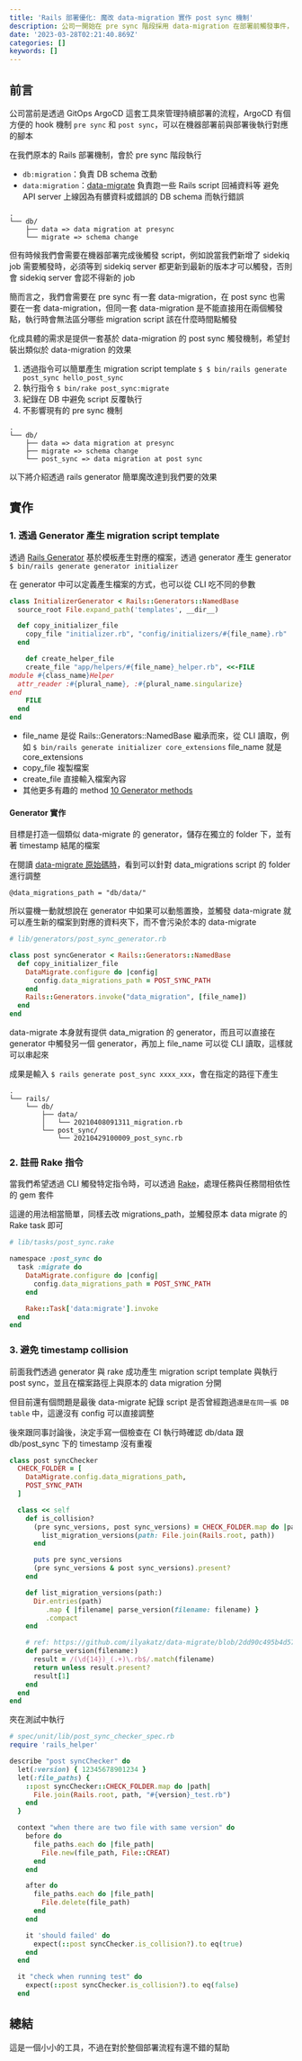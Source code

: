 ```yaml
---
title: 'Rails 部署優化: 魔改 data-migration 實作 post sync 機制'
description: 公司一開始在 pre sync 階段採用 data-migration 在部署前觸發事件，例如回補資料等，但後來在一些場景需要在 post sync 機器部署後也觸發事件，分享自己簡單魔改 data-migration 完成需求
date: '2023-03-28T02:21:40.869Z'
categories: []
keywords: []
---
```

## 前言
公司當前是透過 GitOps ArgoCD 這套工具來管理持續部署的流程，ArgoCD 有個方便的 hook 機制 `pre sync` 和 `post sync`，可以在機器部署前與部署後執行對應的腳本

在我們原本的 Rails 部署機制，會於 pre sync 階段執行
- `db:migration`：負責 DB schema 改動
- `data:migration`：[data-migrate](https://github.com/ilyakatz/data-migrate) 負責跑一些 Rails script 回補資料等
避免 API server 上線因為有髒資料或錯誤的 DB schema 而執行錯誤

```
.
└── db/
    ├── data => data migration at presync
    └── migrate => schema change
```

但有時候我們會需要在機器部署完成後觸發 script，例如說當我們新增了 sidekiq job 需要觸發時，必須等到 sidekiq server 都更新到最新的版本才可以觸發，否則會 sidekiq server 會認不得新的 job

簡而言之，我們會需要在 pre sync 有一套 data-migration，在 post sync 也需要在一套 data-migration，但同一套 data-migration 是不能直接用在兩個觸發點，執行時會無法區分哪些 migration script 該在什麼時間點觸發

化成具體的需求是提供一套基於 data-migration 的 post sync 觸發機制，希望封裝出類似於 data-migration 的效果
1. 透過指令可以簡單產生 migration script template `$ $ bin/rails generate post_sync hello_post_sync`
2. 執行指令 `$ bin/rake post_sync:migrate`
3. 紀錄在 DB 中避免 script 反覆執行
4. 不影響現有的 pre sync 機制
```
.
└── db/
    ├── data => data migration at presync
    ├── migrate => schema change
    └── post_sync => data migration at post sync
```

以下將介紹透過 rails generator 簡單魔改達到我們要的效果

## 實作
### 1. 透過 Generator 產生 migration script template
透過 [Rails Generator](https://guides.rubyonrails.org/generators.html) 基於模板產生對應的檔案，透過 generator 產生 generator `$ bin/rails generate generator initializer`

在 generator 中可以定義產生檔案的方式，也可以從 CLI 吃不同的參數
```rb
class InitializerGenerator < Rails::Generators::NamedBase
  source_root File.expand_path('templates', __dir__)

  def copy_initializer_file
    copy_file "initializer.rb", "config/initializers/#{file_name}.rb"
  end

    def create_helper_file
    create_file "app/helpers/#{file_name}_helper.rb", <<-FILE
module #{class_name}Helper
  attr_reader :#{plural_name}, :#{plural_name.singularize}
end
    FILE
  end
end
```
- file_name 是從 Rails::Generators::NamedBase 繼承而來，從 CLI 讀取，例如 `$ bin/rails generate initializer core_extensions` file_name 就是 core_extensions
- copy_file 複製檔案
- create_file 直接輸入檔案內容
- 其他更多有趣的 method [10 Generator methods](https://guides.rubyonrails.org/generators.html#generator-methods)

#### Generator 實作
目標是打造一個類似 data-migrate 的 generator，儲存在獨立的 folder 下，並有著 timestamp 結尾的檔案

在閱讀 [data-migrate 原始碼時](https://github.com/ilyakatz/data-migrate/blob/86f10f277deaf9aac4844f12ffea727442690d47/lib/data_migrate/config.rb#L20-L23)，看到可以針對 data_migrations script 的 folder 進行調整
```
@data_migrations_path = "db/data/"
```
所以靈機一動就想說在 generator 中如果可以動態置換，並觸發 data-migrate 就可以產生新的檔案到對應的資料夾下，而不會污染於本的 data-migrate

```rb
# lib/generators/post_sync_generator.rb

class post syncGenerator < Rails::Generators::NamedBase
  def copy_initializer_file
    DataMigrate.configure do |config|
      config.data_migrations_path = POST_SYNC_PATH
    end
    Rails::Generators.invoke("data_migration", [file_name])
  end
end
```
data-migrate 本身就有提供 data_migration 的 generator，而且可以直接在 generator 中觸發另一個 generator，再加上 file_name 可以從 CLI 讀取，這樣就可以串起來

成果是輸入 `$ rails generate post_sync xxxx_xxx`，會在指定的路徑下產生
```
.
└── rails/
    └── db/
        ├── data/
        │   └── 20210408091311_migration.rb
        └── post_sync/
            └── 20210429100009_post_sync.rb
```

### 2. 註冊 Rake 指令
當我們希望透過 CLI 觸發特定指令時，可以透過 [Rake](https://github.com/ruby/rake)，處理任務與任務間相依性的 gem 套件

這邊的用法相當簡單，同樣去改 migrations_path，並觸發原本 data migrate 的 Rake task 即可
```rb
# lib/tasks/post_sync.rake

namespace :post_sync do
  task :migrate do
    DataMigrate.configure do |config|
      config.data_migrations_path = POST_SYNC_PATH
    end

    Rake::Task['data:migrate'].invoke
  end
end
```

### 3. 避免 timestamp collision
前面我們透過 generator 與 rake 成功產生 migration script template 與執行 post sync，並且在檔案路徑上與原本的 data migration 分開

但目前還有個問題是最後 data-migrate 紀錄 script 是否曾經跑過`還是在同一張 DB table` 中，這邊沒有 config 可以直接調整

後來跟同事討論後，決定手寫一個檢查在 CI 執行時確認 db/data 跟 db/post_sync 下的 timestamp 沒有重複
```rb
class post syncChecker
  CHECK_FOLDER = [
    DataMigrate.config.data_migrations_path,
    POST_SYNC_PATH
  ]

  class << self
    def is_collision?
      (pre sync_versions, post sync_versions) = CHECK_FOLDER.map do |path|
        list_migration_versions(path: File.join(Rails.root, path))
      end

      puts pre sync_versions
      (pre sync_versions & post sync_versions).present?
    end

    def list_migration_versions(path:)
      Dir.entries(path)
         .map { |filename| parse_version(filename: filename) }
         .compact
    end

    # ref: https://github.com/ilyakatz/data-migrate/blob/2dd90c495b4d57e4dc700e3f9be149c7e2b93b57/lib/data_migrate/data_migrator_five.rb#L44
    def parse_version(filename:)
      result = /(\d{14})_(.+)\.rb$/.match(filename)
      return unless result.present?
      result[1]
    end
  end
end
```
夾在測試中執行
```rb
# spec/unit/lib/post_sync_checker_spec.rb
require 'rails_helper'

describe "post syncChecker" do
  let(:version) { 12345678901234 }
  let(:file_paths) {
    ::post syncChecker::CHECK_FOLDER.map do |path|
      File.join(Rails.root, path, "#{version}_test.rb")
    end
  }

  context "when there are two file with same version" do
    before do
      file_paths.each do |file_path|
        File.new(file_path, File::CREAT)
      end
    end

    after do
      file_paths.each do |file_path|
        File.delete(file_path)
      end
    end

    it 'should failed' do
      expect(::post syncChecker.is_collision?).to eq(true)
    end
  end

  it "check when running test" do
    expect(::post syncChecker.is_collision?).to eq(false)
  end
```

## 總結
這是一個小小的工具，不過在對於整個部署流程有還不錯的幫助